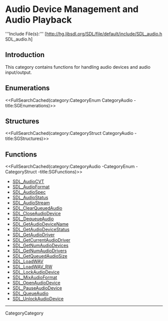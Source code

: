 
# Audio Device Management and Audio Playback

'''Include File(s):'''  [http://hg.libsdl.org/SDL/file/default/include/SDL_audio.h SDL_audio.h]


## Introduction

This category contains functions for handling audio devices and audio input/output.

## Enumerations
<<FullSearchCached(category:CategoryEnum CategoryAudio -title:SGEnumerations)>>

## Structures
<<FullSearchCached(category:CategoryStruct CategoryAudio -title:SGStructures)>>

## Functions
<<FullSearchCached(category:CategoryAudio -CategoryEnum -CategoryStruct -title:SGFunctions)>>

<!-- BEGIN CATEGORY LIST -->
- [SDL_AudioCVT](SDL_AudioCVT)
- [SDL_AudioFormat](SDL_AudioFormat)
- [SDL_AudioSpec](SDL_AudioSpec)
- [SDL_AudioStatus](SDL_AudioStatus)
- [SDL_AudioStream](SDL_AudioStream)
- [SDL_ClearQueuedAudio](SDL_ClearQueuedAudio)
- [SDL_CloseAudioDevice](SDL_CloseAudioDevice)
- [SDL_DequeueAudio](SDL_DequeueAudio)
- [SDL_GetAudioDeviceName](SDL_GetAudioDeviceName)
- [SDL_GetAudioDeviceStatus](SDL_GetAudioDeviceStatus)
- [SDL_GetAudioDriver](SDL_GetAudioDriver)
- [SDL_GetCurrentAudioDriver](SDL_GetCurrentAudioDriver)
- [SDL_GetNumAudioDevices](SDL_GetNumAudioDevices)
- [SDL_GetNumAudioDrivers](SDL_GetNumAudioDrivers)
- [SDL_GetQueuedAudioSize](SDL_GetQueuedAudioSize)
- [SDL_LoadWAV](SDL_LoadWAV)
- [SDL_LoadWAV_RW](SDL_LoadWAV_RW)
- [SDL_LockAudioDevice](SDL_LockAudioDevice)
- [SDL_MixAudioFormat](SDL_MixAudioFormat)
- [SDL_OpenAudioDevice](SDL_OpenAudioDevice)
- [SDL_PauseAudioDevice](SDL_PauseAudioDevice)
- [SDL_QueueAudio](SDL_QueueAudio)
- [SDL_UnlockAudioDevice](SDL_UnlockAudioDevice)
<!-- END CATEGORY LIST -->
----
CategoryCategory
